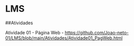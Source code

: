 # LMS

##Atividades

Atividade 01 - Página Web - https://github.com/Joao-neto-01/LMS/blob/main/Atividades/Atividade01_PagWeb.html
